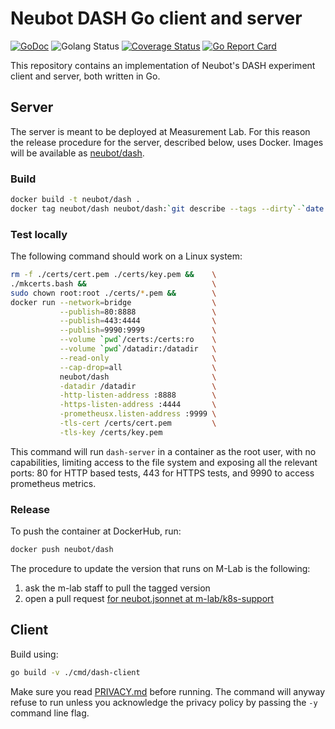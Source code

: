 # Neubot DASH Go client and server

[![GoDoc](https://godoc.org/github.com/neubot/dash?status.svg)](https://godoc.org/github.com/neubot/dash) ![Golang Status](https://github.com/neubot/dash/workflows/golang/badge.svg) [![Coverage Status](https://coveralls.io/repos/github/neubot/dash/badge.svg?branch=master)](https://coveralls.io/github/neubot/dash?branch=master) [![Go Report Card](https://goreportcard.com/badge/github.com/neubot/dash)](https://goreportcard.com/report/github.com/neubot/dash)

This repository contains an implementation of Neubot's DASH experiment
client and server, both written in Go.

## Server

The server is meant to be deployed at Measurement Lab. For this reason the
release procedure for the server, described below, uses Docker. Images will
be available as [neubot/dash](https://hub.docker.com/r/neubot/dash).

### Build

```bash
docker build -t neubot/dash .
docker tag neubot/dash neubot/dash:`git describe --tags --dirty`-`date -u +%Y%m%d%H%M%S`
```

### Test locally

The following command should work on a Linux system:

```bash
rm -f ./certs/cert.pem ./certs/key.pem &&    \
./mkcerts.bash &&                            \
sudo chown root:root ./certs/*.pem &&        \
docker run --network=bridge                  \
           --publish=80:8888                 \
           --publish=443:4444                \
           --publish=9990:9999               \
           --volume `pwd`/certs:/certs:ro    \
           --volume `pwd`/datadir:/datadir   \
           --read-only                       \
           --cap-drop=all                    \
           neubot/dash                       \
           -datadir /datadir                 \
           -http-listen-address :8888        \
           -https-listen-address :4444       \
           -prometheusx.listen-address :9999 \
           -tls-cert /certs/cert.pem         \
           -tls-key /certs/key.pem
```

This command will run `dash-server` in a container as the root user, with
no capabilities, limiting access to the file system and exposing all the
relevant ports: 80 for HTTP based tests, 443 for HTTPS tests, and 9990 to
access prometheus metrics.

### Release

To push the container at DockerHub, run:

```bash
docker push neubot/dash
```

The procedure to update the version that runs on M-Lab is the following:

1. ask the m-lab staff to pull the tagged version
2. open a pull request [for neubot.jsonnet at m-lab/k8s-support](https://github.com/m-lab/k8s-support/blob/master/k8s/daemonsets/experiments/neubot.jsonnet#L17)

## Client

Build using:

```bash
go build -v ./cmd/dash-client
```

Make sure you read [PRIVACY.md](PRIVACY.md) before running. The command
will anyway refuse to run unless you acknowledge the privacy policy by
passing the `-y` command line flag.
